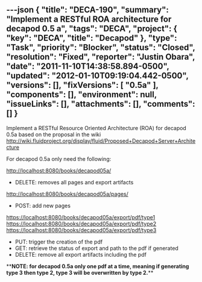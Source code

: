 ---json
{
  "title": "DECA-190",
  "summary": "Implement a RESTful ROA architecture for decapod 0.5 a",
  "tags": "DECA",
  "project": {
    "key": "DECA",
    "title": "Decapod"
  },
  "type": "Task",
  "priority": "Blocker",
  "status": "Closed",
  "resolution": "Fixed",
  "reporter": "Justin Obara",
  "date": "2011-11-10T14:38:58.894-0500",
  "updated": "2012-01-10T09:19:04.442-0500",
  "versions": [],
  "fixVersions": [
    "0.5a"
  ],
  "components": [],
  "environment": null,
  "issueLinks": [],
  "attachments": [],
  "comments": []
}
---
Implement a RESTful Resource Oriented Architecture (ROA) for decapod 0.5a based on the proposal in the wiki\
<http://wiki.fluidproject.org/display/fluid/Proposed+Decapod+Server+Architecture>

For decapod 0.5a only need the following:

<http://localhost:8080/books/decapod05a/>

* DELETE: removes all pages and export artifacts

<http://localhost:8080/books/decapod05a/pages/>

* POST: add new pages

<https://localhost:8080/books/decapod05a/export/pdf/type1>\
<https://localhost:8080/books/decapod05a/export/pdf/type2>\
<https://localhost:8080/books/decapod05a/export/pdf/type3>

* PUT: trigger the creation of the pdf
* GET: retrieve the status of export and path to the pdf if generated
* DELETE: remove all export artifacts including the pdf

\*\***NOTE: for decapod 0.5a only one pdf at a time, meaning if generating type 3 then type 2, type 3 will be overwritten by type 2.**\*\*

        